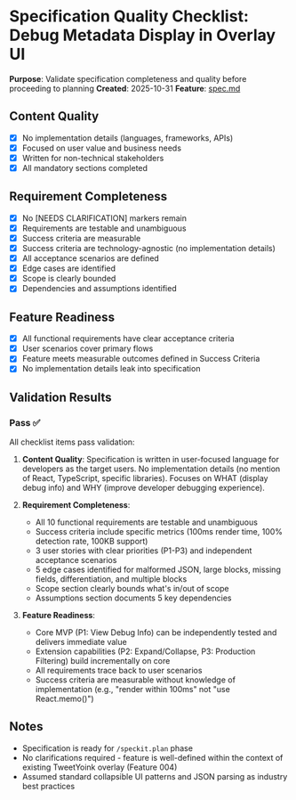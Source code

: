 # Specification Quality Checklist: Debug Metadata Display in Overlay UI

**Purpose**: Validate specification completeness and quality before proceeding to planning
**Created**: 2025-10-31
**Feature**: [spec.md](../spec.md)

## Content Quality

- [x] No implementation details (languages, frameworks, APIs)
- [x] Focused on user value and business needs
- [x] Written for non-technical stakeholders
- [x] All mandatory sections completed

## Requirement Completeness

- [x] No [NEEDS CLARIFICATION] markers remain
- [x] Requirements are testable and unambiguous
- [x] Success criteria are measurable
- [x] Success criteria are technology-agnostic (no implementation details)
- [x] All acceptance scenarios are defined
- [x] Edge cases are identified
- [x] Scope is clearly bounded
- [x] Dependencies and assumptions identified

## Feature Readiness

- [x] All functional requirements have clear acceptance criteria
- [x] User scenarios cover primary flows
- [x] Feature meets measurable outcomes defined in Success Criteria
- [x] No implementation details leak into specification

## Validation Results

### Pass ✅

All checklist items pass validation:

1. **Content Quality**: Specification is written in user-focused language for developers as the target users. No implementation details (no mention of React, TypeScript, specific libraries). Focuses on WHAT (display debug info) and WHY (improve developer debugging experience).

2. **Requirement Completeness**:
   - All 10 functional requirements are testable and unambiguous
   - Success criteria include specific metrics (100ms render time, 100% detection rate, 100KB support)
   - 3 user stories with clear priorities (P1-P3) and independent acceptance scenarios
   - 5 edge cases identified for malformed JSON, large blocks, missing fields, differentiation, and multiple blocks
   - Scope section clearly bounds what's in/out of scope
   - Assumptions section documents 5 key dependencies

3. **Feature Readiness**:
   - Core MVP (P1: View Debug Info) can be independently tested and delivers immediate value
   - Extension capabilities (P2: Expand/Collapse, P3: Production Filtering) build incrementally on core
   - All requirements trace back to user scenarios
   - Success criteria are measurable without knowledge of implementation (e.g., "render within 100ms" not "use React.memo()")

## Notes

- Specification is ready for `/speckit.plan` phase
- No clarifications required - feature is well-defined within the context of existing TweetYoink overlay (Feature 004)
- Assumed standard collapsible UI patterns and JSON parsing as industry best practices
